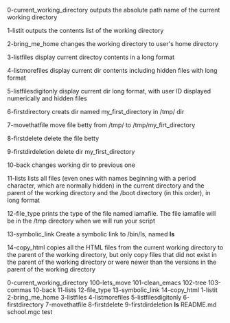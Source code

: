 0-current_working_directory outputs the absolute path name of the current working directory

1-listit outputs the contents list of the working directory

2-bring_me_home changes the working directory to user's home directory

3-listfiles display current directoy contents in a long format

4-listmorefiles display current dir contents including hidden files with long format

5-listfilesdigitonly display current dir long format, with user ID displayed numerically and hidden files

6-firstdirectory creats dir named my_first_directory in /tmp/ dir

7-movethatfile move file betty from /tmp/ to /tmp/my_firt_directory

8-firstdelete delete the file betty

9-firstdirdeletion delete dir my_first_directory

10-back changes working dir to previous one

11-lists lists all files (even ones with names beginning with a period character, which are normally hidden) in the current directory and the parent of the working directory and the /boot directory (in this order), in long format

12-file_type prints the type of the file named iamafile. The file iamafile will be in the /tmp directory when we will run your script

13-symbolic_link Create a symbolic link to /bin/ls, named __ls__

14-copy_html copies all the HTML files from the current working directory to the parent of the working directory, but only copy files that did not exist in the parent of the working directory or were newer than the versions in the parent of the working directory

0-current_working_directory
100-lets_move
101-clean_emacs
102-tree
103-commas
10-back
11-lists
12-file_type
13-symbolic_link
14-copy_html
1-listit
2-bring_me_home
3-listfiles
4-listmorefiles
5-listfilesdigitonly
6-firstdirectory
7-movethatfile
8-firstdelete
9-firstdirdeletion
__ls__
README.md
school.mgc
test

